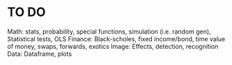 # TO DO
Math: stats, probability, special functions, simulation (i.e. random gen), Statistical tests, OLS
Finance: Black-scholes, fixed income/bond, time value of money, swaps, forwards, exotics
Image: Effects, detection, recognition
Data: Dataframe, plots
